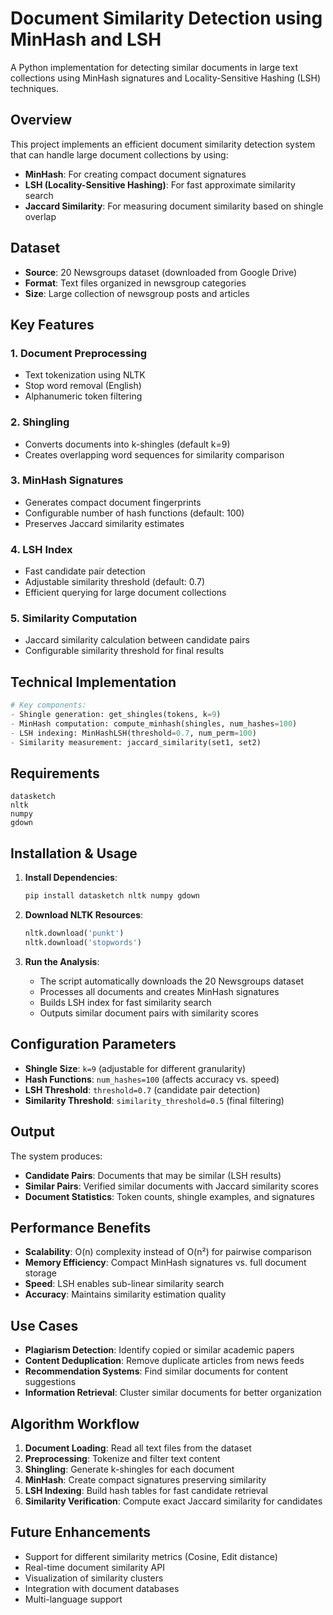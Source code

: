# Document Similarity Detection using MinHash and LSH

A Python implementation for detecting similar documents in large text collections using MinHash signatures and Locality-Sensitive Hashing (LSH) techniques.

## Overview

This project implements an efficient document similarity detection system that can handle large document collections by using:
- **MinHash**: For creating compact document signatures
- **LSH (Locality-Sensitive Hashing)**: For fast approximate similarity search
- **Jaccard Similarity**: For measuring document similarity based on shingle overlap

## Dataset

- **Source**: 20 Newsgroups dataset (downloaded from Google Drive)
- **Format**: Text files organized in newsgroup categories
- **Size**: Large collection of newsgroup posts and articles

## Key Features

### 1. Document Preprocessing
- Text tokenization using NLTK
- Stop word removal (English)
- Alphanumeric token filtering

### 2. Shingling
- Converts documents into k-shingles (default k=9)
- Creates overlapping word sequences for similarity comparison

### 3. MinHash Signatures
- Generates compact document fingerprints
- Configurable number of hash functions (default: 100)
- Preserves Jaccard similarity estimates

### 4. LSH Index
- Fast candidate pair detection
- Adjustable similarity threshold (default: 0.7)
- Efficient querying for large document collections

### 5. Similarity Computation
- Jaccard similarity calculation between candidate pairs
- Configurable similarity threshold for final results

## Technical Implementation

```python
# Key components:
- Shingle generation: get_shingles(tokens, k=9)
- MinHash computation: compute_minhash(shingles, num_hashes=100)
- LSH indexing: MinHashLSH(threshold=0.7, num_perm=100)
- Similarity measurement: jaccard_similarity(set1, set2)
```

## Requirements

```
datasketch
nltk
numpy
gdown
```

## Installation & Usage

1. **Install Dependencies**:
   ```bash
   pip install datasketch nltk numpy gdown
   ```

2. **Download NLTK Resources**:
   ```python
   nltk.download('punkt')
   nltk.download('stopwords')
   ```

3. **Run the Analysis**:
   - The script automatically downloads the 20 Newsgroups dataset
   - Processes all documents and creates MinHash signatures
   - Builds LSH index for fast similarity search
   - Outputs similar document pairs with similarity scores

## Configuration Parameters

- **Shingle Size**: `k=9` (adjustable for different granularity)
- **Hash Functions**: `num_hashes=100` (affects accuracy vs. speed)
- **LSH Threshold**: `threshold=0.7` (candidate pair detection)
- **Similarity Threshold**: `similarity_threshold=0.5` (final filtering)

## Output

The system produces:
- **Candidate Pairs**: Documents that may be similar (LSH results)
- **Similar Pairs**: Verified similar documents with Jaccard similarity scores
- **Document Statistics**: Token counts, shingle examples, and signatures

## Performance Benefits

- **Scalability**: O(n) complexity instead of O(n²) for pairwise comparison
- **Memory Efficiency**: Compact MinHash signatures vs. full document storage
- **Speed**: LSH enables sub-linear similarity search
- **Accuracy**: Maintains similarity estimation quality

## Use Cases

- **Plagiarism Detection**: Identify copied or similar academic papers
- **Content Deduplication**: Remove duplicate articles from news feeds
- **Recommendation Systems**: Find similar documents for content suggestions
- **Information Retrieval**: Cluster similar documents for better organization

## Algorithm Workflow

1. **Document Loading**: Read all text files from the dataset
2. **Preprocessing**: Tokenize and filter text content
3. **Shingling**: Generate k-shingles for each document
4. **MinHash**: Create compact signatures preserving similarity
5. **LSH Indexing**: Build hash tables for fast candidate retrieval
6. **Similarity Verification**: Compute exact Jaccard similarity for candidates

## Future Enhancements

- Support for different similarity metrics (Cosine, Edit distance)
- Real-time document similarity API
- Visualization of similarity clusters
- Integration with document databases
- Multi-language support
